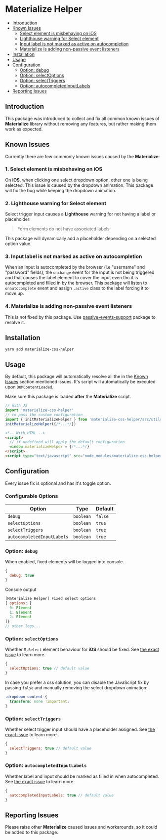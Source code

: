 # Materialize Helper

- [Introduction](#introduction)
- [Known Issues](#known-issues)
  - [Select element is misbehaving on iOS](#1-select-element-is-misbehaving-on-ios)
  - [Lighthouse warning for Select element](#2-lighthouse-warning-for-select-element)
  - [Input label is not marked as active on autocompletion](#3-input-label-is-not-marked-as-active-on-autocompletion)
  - [Materialize is adding non-passive event listeners](#4-materialize-is-adding-non-passive-event-listeners)
- [Installation](#installation)
- [Usage](#usage)
- [Configuration](#configuration)
  - [Option: debug](#option-debug)
  - [Option: selectOptions](#option-selectoptions)
  - [Option: selectTriggers](#option-selecttriggers)
  - [Option: autocompletedInputLabels](#option-autocompletedinputlabels)
- [Reporting Issues](#reporting-issues)

## Introduction

This package was introduced to collect and fix all common known issues of **Materialize** library without removing any features, but rather making them work as expected.

## Known Issues

Currently there are few commonly known issues caused by the **Materialize**:

### 1. Select element is misbehaving on iOS

On **iOS**, when clicking one select dropdown option, other one is being selected. This issue is caused by the dropdown animation. This package will fix the bug while keeping the dropdown animation.

### 2. Lighthouse warning for Select element

Select trigger input causes a **Lighthouse** warning for not having a label or placeholder:

> Form elements do not have associated labels

This package will dynamically add a placeholder depending on a selected option value.

### 3. Input label is not marked as active on autocompletion

When an input is autocompleted by the browser (i.e "username" and "password" fields), the `onchange` event for the input is not being triggered and that causes the label element to cover the input even tho it is autocompleted and filled in by the browser. This package will listen to `onautocomplete` event and assign `.active` class to the label forcing it to move up.

### 4. Materialize is adding non-passive event listeners

This is not fixed by this package. Use [passive-events-support](https://www.npmjs.com/package/passive-events-support) package to resolve it.

## Installation

```bash
yarn add materialize-css-helper
```

## Usage

By default, this package will automatically resolve all the in the [Known Issues](#known-issues) section mentioned issues. It's script will automatically be executed upon `DOMContentLoaded`.

Make sure this package is loaded **after** the **Materialize** script.

```js
// With JS
import 'materialize-css-helper'
// to pass the custom configuration
import { initMaterializeHelper } from 'materialize-css-helper/src/utils'
initMaterializeHelper({/*...*/})
```

```html
<!-- With HTML -->
<script>
  // if undefined will apply the default configuration
  window.materializeHelper = {/*...*/}
</script>
<script type="text/javascript" src="node_modules/materialize-css-helper/dist/main.js"></script>
```

## Configuration

Every issue fix is optional and has it's toggle option.

### Configurable Options

| Option | Type | Default |
| --- | --- | --- |
| `debug` | `boolean` | `false` |
| `selectOptions` | `boolean` | `true` |
| `selectTriggers` | `boolean` | `true` |
| `autocompletedInputLabels` | `boolean` | `true` |

### Option: `debug`

When enabled, fixed elements will be logged into console.

```js
{
  debug: true
}
```

Console output

```js
[Materialize Helper] Fixed select options
{ options: [
  0: Element
  1: Element
  2: Element
]}
// other logs...
```

### Option: `selectOptions`

Whether `M.Select` element behaviour for **iOS** should be fixed. See [the exact issue](#1-select-element-is-misbehaving-on-ios) to learn more.

```js
{
  selectOptions: true // default value
}
```

In case you prefer a css solution, you can disable the JavaScript fix by passing `false` and manually removing the select dropdown animation:

```css
.dropdown-content {
  transform: none !important;
}
```

### Option: `selectTriggers`

Whether select trigger input should have a placeholder assigned. See [the exact issue](#4-lighthouse-warning-for-select-element) to learn more.

```js
{
  selectTriggers: true // default value
}
```

### Option: `autocompletedInputLabels`

Whether label and input should be marked as filled in when autocompleted. See [the exact issue](#2-input-label-is-not-marked-as-active-on-autocompletion) to learn more.

```js
{
  autocompletedInputLabels: true // default value
}
```

## Reporting Issues

Please raise other **Materialize** caused issues and workarounds, so it could be added to this package.